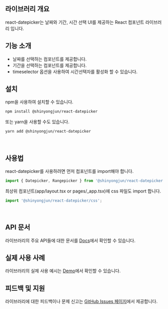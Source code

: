 ## 라이브러리 개요

react-datepicker는 날짜와 기간, 시간 선택 UI를 제공하는 React 컴포넌트 라이브러리 입니다.
​

## 기능 소개

- 날짜를 선택하는 <Datepicker /> 컴포넌트를 제공합니다.
- 기간을 선택하는 <Rangepicker /> 컴포넌트를 제공합니다.
- timeselector 옵션을 사용하여 시간선택자를 활성화 할 수 있습니다.
  ​

## 설치

npm을 사용하여 설치할 수 있습니다.

```bash
npm install @shinyongjun/react-datepicker
```

또는 yarn을 사용할 수도 있습니다.

```bash
yarn add @shinyongjun/react-datepicker
```

​

## 사용법

react-datepicker를 사용하려면 먼저 컴포넌트를 import해야 합니다.

```javascript
import { Datepicker, Rangepicker } from '@shinyongjun/react-datepicker';
```

최상위 컴포넌트(app/layout.tsx or pages/\_app.tsx)에 css 파일도 import 합니다.

```javascript
import '@shinyongjun/react-datepicker/css';
```

​

## API 문서

라이브러리의 주요 API들에 대한 문서를 [Docs](https://www.shinyongjun.com/library/react-datepicker/docs/Getting%20Started/Overview)에서 확인할 수 있습니다.

## 실제 사용 사례

라이브러리의 실제 사용 예시는 [Demo](https://www.shinyongjun.com/library/react-datepicker/demo)에서 확인할 수 있습니다.
​

## 피드백 및 지원

라이브러리에 대한 피드백이나 문제 신고는 [GitHub Issues 페이지](https://github.com/flamecommit/react-datepicker/issues)에서 제공합니다.

